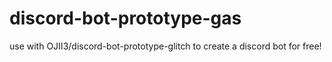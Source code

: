 # discord-bot-prototype-gas
use with OJII3/discord-bot-prototype-glitch to create a discord bot for free!
